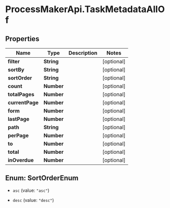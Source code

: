 # ProcessMakerApi.TaskMetadataAllOf

## Properties

Name | Type | Description | Notes
------------ | ------------- | ------------- | -------------
**filter** | **String** |  | [optional] 
**sortBy** | **String** |  | [optional] 
**sortOrder** | **String** |  | [optional] 
**count** | **Number** |  | [optional] 
**totalPages** | **Number** |  | [optional] 
**currentPage** | **Number** |  | [optional] 
**form** | **Number** |  | [optional] 
**lastPage** | **Number** |  | [optional] 
**path** | **String** |  | [optional] 
**perPage** | **Number** |  | [optional] 
**to** | **Number** |  | [optional] 
**total** | **Number** |  | [optional] 
**inOverdue** | **Number** |  | [optional] 



## Enum: SortOrderEnum


* `asc` (value: `"asc"`)

* `desc` (value: `"desc"`)





